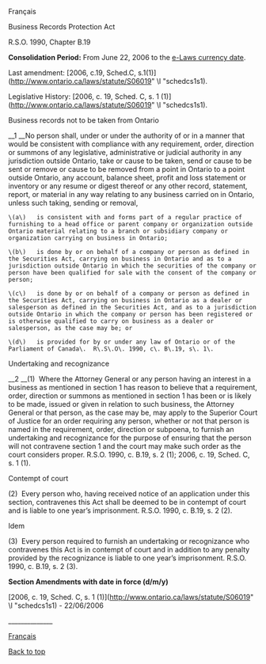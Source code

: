 [<a id="Top"></a>Français](http://www.ontario.ca/fr/lois/loi/90b19)

Business Records Protection Act

R\.S\.O\. 1990, Chapter B\.19

__Consolidation Period:__ From June 22, 2006 to the [e\-Laws currency date](http://www.e-laws.gov.on.ca/navigation?file=currencyDates&lang=en)\.

Last amendment: [2006, c\.19, Sched\.C, s\.1\(1\)](http://www.ontario.ca/laws/statute/S06019" \l "schedcs1s1)\.

Legislative History: [2006, c\. 19, Sched\. C, s\. 1 \(1\)](http://www.ontario.ca/laws/statute/S06019" \l "schedcs1s1)\.

Business records not to be taken from Ontario

__1 __No person shall, under or under the authority of or in a manner that would be consistent with compliance with any requirement, order, direction or summons of any legislative, administrative or judicial authority in any jurisdiction outside Ontario, take or cause to be taken, send or cause to be sent or remove or cause to be removed from a point in Ontario to a point outside Ontario, any account, balance sheet, profit and loss statement or inventory or any resume or digest thereof or any other record, statement, report, or material in any way relating to any business carried on in Ontario, unless such taking, sending or removal,

	\(a\)	is consistent with and forms part of a regular practice of furnishing to a head office or parent company or organization outside Ontario material relating to a branch or subsidiary company or organization carrying on business in Ontario;

	\(b\)	is done by or on behalf of a company or person as defined in the Securities Act, carrying on business in Ontario and as to a jurisdiction outside Ontario in which the securities of the company or person have been qualified for sale with the consent of the company or person;

	\(c\)	is done by or on behalf of a company or person as defined in the Securities Act, carrying on business in Ontario as a dealer or salesperson as defined in the Securities Act, and as to a jurisdiction outside Ontario in which the company or person has been registered or is otherwise qualified to carry on business as a dealer or salesperson, as the case may be; or

	\(d\)	is provided for by or under any law of Ontario or of the Parliament of Canada\.  R\.S\.O\. 1990, c\. B\.19, s\. 1\.

Undertaking and recognizance

__2 __\(1\)  Where the Attorney General or any person having an interest in a business as mentioned in section 1 has reason to believe that a requirement, order, direction or summons as mentioned in section 1 has been or is likely to be made, issued or given in relation to such business, the Attorney General or that person, as the case may be, may apply to the Superior Court of Justice for an order requiring any person, whether or not that person is named in the requirement, order, direction or subpoena, to furnish an undertaking and recognizance for the purpose of ensuring that the person will not contravene section 1 and the court may make such order as the court considers proper\.  R\.S\.O\. 1990, c\. B\.19, s\. 2 \(1\); 2006, c\. 19, Sched\. C, s\. 1 \(1\)\.

Contempt of court

\(2\)  Every person who, having received notice of an application under this section, contravenes this Act shall be deemed to be in contempt of court and is liable to one year’s imprisonment\.  R\.S\.O\. 1990, c\. B\.19, s\. 2 \(2\)\.

Idem

\(3\)  Every person required to furnish an undertaking or recognizance who contravenes this Act is in contempt of court and in addition to any penalty provided by the recognizance is liable to one year’s imprisonment\.  R\.S\.O\. 1990, c\. B\.19, s\. 2 \(3\)\.

__Section Amendments with date in force \(d/m/y\)__

[2006, c\. 19, Sched\. C, s\. 1 \(1\)](http://www.ontario.ca/laws/statute/S06019" \l "schedcs1s1) \- 22/06/2006

\_\_\_\_\_\_\_\_\_\_\_\_\_\_

[Français](http://www.ontario.ca/fr/lois/loi/90b19)

[Back to top](#Top)

